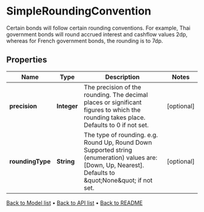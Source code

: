 

# SimpleRoundingConvention

Certain bonds will follow certain rounding conventions.  For example, Thai government bonds will round accrued interest and cashflow values 2dp, whereas for  French government bonds, the rounding is to 7dp.

## Properties

| Name | Type | Description | Notes |
|------------ | ------------- | ------------- | -------------|
|**precision** | **Integer** | The precision of the rounding. The decimal places or significant figures to which the rounding takes place.  Defaults to 0 if not set. |  [optional] |
|**roundingType** | **String** | The type of rounding. e.g. Round Up, Round Down    Supported string (enumeration) values are: [Down, Up, Nearest].  Defaults to \&quot;None\&quot; if not set. |  [optional] |



[Back to Model list](../README.md#documentation-for-models) &#8226; [Back to API list](../README.md#documentation-for-api-endpoints) &#8226; [Back to README](../README.md)


